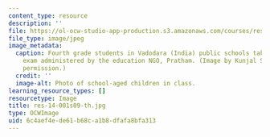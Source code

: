 ```yaml
---
content_type: resource
description: ''
file: https://ol-ocw-studio-app-production.s3.amazonaws.com/courses/res-14-001-abdul-latif-jameel-poverty-action-lab-executive-training-evaluating-social-programs-2009-spring-2009/6c4aef4ede61b68ca1b8dfafa8bfa313_res-14-001s09-th.jpg
file_type: image/jpeg
image_metadata:
  caption: Fourth grade students in Vadodara (India) public schools take an end-of-year
    exam administered by the education NGO, Pratham. (Image by Kunjal Shah. Used with
    permission.)
  credit: ''
  image-alt: Photo of school-aged children in class.
learning_resource_types: []
resourcetype: Image
title: res-14-001s09-th.jpg
type: OCWImage
uid: 6c4aef4e-de61-b68c-a1b8-dfafa8bfa313
---
```

